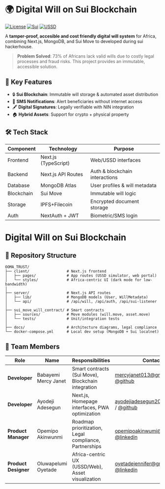 # 🌍 Digital Will on Sui Blockchain

[![License](https://img.shields.io/badge/License-Apache_2.0-blue.svg)](https://opensource.org/licenses/Apache-2.0)
[![Sui](https://img.shields.io/badge/Built_on-Sui_Blockchain-6FBCF0)](https://sui.io)
[![USSD](https://img.shields.io/badge/USSD_Enabled-Yes-green)](https://africastalking.com)

A **tamper-proof, accesible and cost friendly digital will system** for Africa, combining Next.js, MongoDB, and Sui Move to developed during sui hackerhouse.

> **Problem Solved**: 73% of Africans lack valid wills due to costly legal processes and fraud risks. This project provides an immutable, accessible solution.

## 🚀 Key Features

- 🔒 **Sui Blockchain**: Immutable will storage & automated asset distribution
- 📱 **SMS Notifications**: Alert beneficiaries without internet access
- 🖋️ **Digital Signatures**: Legally verifiable with NIN integration
- 🏠 **Hybrid Assets**: Support for crypto + physical property

## 🛠 Tech Stack

| Component       | Technology                | Purpose                          |
|-----------------|---------------------------|----------------------------------|
| Frontend        | Next.js (TypeScript)      | Web/USSD interfaces              |
| Backend         | Next.js API Routes        | Auth & blockchain interactions   |
| Database        | MongoDB Atlas             | User profiles & will metadata    |
| Blockchain      | Sui Move                  | Immutable will logic             |
| Storage         | IPFS+Filecoin            | Encrypted document storage       |
| Auth            | NextAuth + JWT            | Biometric/SMS login              |


# Digital Will on Sui Blockchain
## 📂 Repository Structure

```
OOMA_TRUST/
├── client/                 # Next.js frontend
│   ├── pages/              # App routes (USSD simulator, web portal)
│   └── styles/             # Africa-centric UI (dark mode for low-bandwidth)
│
├── server/                 # Next.js API routes
│   ├── lib/                # MongoDB models (User, WillMetadata)
│   └── api/                # /api/will, /api/auth, /api/sui-listener
│
├── sui_move_will_contract/ # Smart contracts
│   ├── sources/            # Move modules (will.move, asset.move)
│   └── tests/              # Unit/integration tests
│
├── docs/                   # Architecture diagrams, legal compliance
└── docker-compose.yml      # Local dev setup (MongoDB + Sui localnet)
```

## 👥 Team Members

| Role               | Name                 | Responsibilities                              | Contact                          |
|--------------------|----------------------|-----------------------------------------------|----------------------------------|
| **Developer**      | Babayemi Mercy Janet | Smart contracts (Sui Move), Blockchain integration | mercyjanet013@gmail.com / [@github](https://github.com/mercybabayemi) |
| **Developer**      | Ayodeji Adesegun         | Next.js, Homepage interfaces, PWA optimization | ayodejiadesegun20@gmail.com / [@github](https://github.com/ayodejiades) |
| **Product Manager**| Opemipo Akinwunmi            | Roadmap prioritization, Legal compliance, Partnerships | opemipoakinwumi@gmail.com / [@linkedin](https://www.linkedin.com/in/opemipo-akinwumi) |
| **Product Designer**| Oluwapelumi Oyetade      | Africa-centric UX (USSD/Web), Asset visualization | oyetadejennifer@gmail.com / [@linkedin](https://linkedin.com/in/oluwapelumioyetade) |